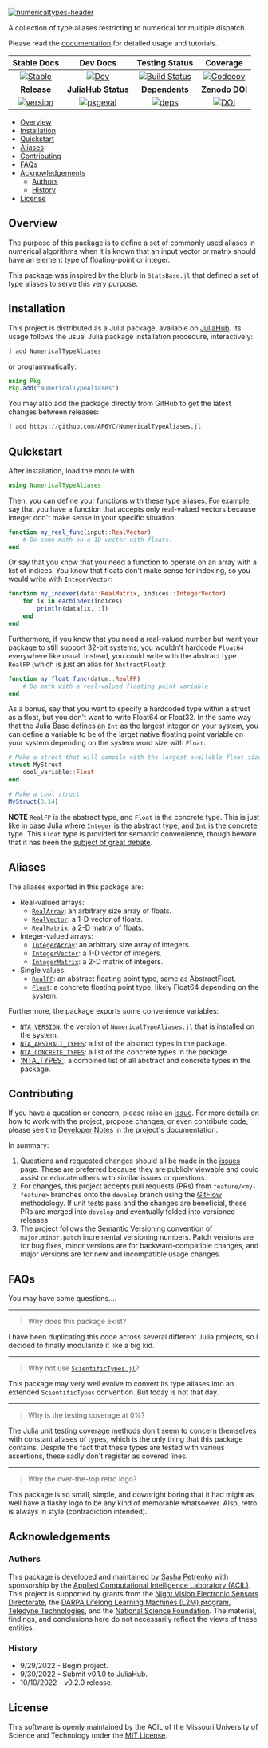 [![numericaltypes-header](docs/src/assets/header.png)][docs-dev-url]

A collection of type aliases restricting to numerical for multiple dispatch.

Please read the [documentation][docs-dev-url] for detailed usage and tutorials.

| **Stable Docs**  | **Dev Docs** | **Testing Status** | **Coverage** |
|:----------------:|:------------:|:----------------:|:------------:|
| [![Stable][docs-stable-img]][docs-stable-url] | [![Dev][docs-dev-img]][docs-dev-url]| [![Build Status][ci-img]][ci-url] | [![Codecov][codecov-img]][codecov-url] |
| **Release** | **JuliaHub Status** | **Dependents** | **Zenodo DOI** |
| [![version][version-img]][version-url] | [![pkgeval][pkgeval-img]][pkgeval-url] | [![deps][deps-img]][deps-url] | [![DOI][zenodo-img]][zenodo-url] |

[zenodo-img]: https://zenodo.org/badge/543317478.svg
[zenodo-url]: https://zenodo.org/badge/latestdoi/543317478

[deps-img]: https://juliahub.com/docs/NumericalTypeAliases/deps.svg
[deps-url]: https://juliahub.com/ui/Packages/NumericalTypeAliases/Repio?t=2

[version-img]: https://juliahub.com/docs/NumericalTypeAliases/version.svg
[version-url]: https://juliahub.com/ui/Packages/NumericalTypeAliases/Repio

[pkgeval-img]: https://juliahub.com/docs/NumericalTypeAliases/pkgeval.svg
[pkgeval-url]: https://juliahub.com/ui/Packages/NumericalTypeAliases/Repio

[docs-stable-img]: https://img.shields.io/badge/docs-stable-blue.svg
[docs-stable-url]: https://AP6YC.github.io/NumericalTypeAliases.jl/stable

[docs-dev-img]: https://img.shields.io/badge/docs-dev-blue.svg
[docs-dev-url]: https://AP6YC.github.io/NumericalTypeAliases.jl/dev

[ci-img]: https://github.com/AP6YC/NumericalTypeAliases.jl/workflows/CI/badge.svg
[ci-url]: https://github.com/AP6YC/NumericalTypeAliases.jl/actions?query=workflow%3ACI

[codecov-img]: https://codecov.io/gh/AP6YC/NumericalTypeAliases.jl/branch/main/graph/badge.svg
[codecov-url]: https://codecov.io/gh/AP6YC/NumericalTypeAliases.jl

[issues-url]: https://github.com/AP6YC/NumericalTypeAliases.jl/issues
[contrib-url]: https://ap6yc.github.io/NumericalTypeAliases.jl/dev/man/contributing/

- [Overview](#overview)
- [Installation](#installation)
- [Quickstart](#quickstart)
- [Aliases](#aliases)
- [Contributing](#contributing)
- [FAQs](#faqs)
- [Acknowledgements](#acknowledgements)
  - [Authors](#authors)
  - [History](#history)
- [License](#license)

## Overview

The purpose of this package is to define a set of commonly used aliases in numerical algorithms when it is known that an input vector or matrix should have an element type of floating-point or integer.

This package was inspired by the blurb in `StatsBase.jl` that defined a set of type aliases to serve this very purpose.

## Installation

This project is distributed as a Julia package, available on [JuliaHub](https://juliahub.com/).
Its usage follows the usual Julia package installation procedure, interactively:

```julia
] add NumericalTypeAliases
```

or programmatically:

```julia
using Pkg
Pkg.add("NumericalTypeAliases")
```

You may also add the package directly from GitHub to get the latest changes between releases:

```julia
] add https://github.com/AP6YC/NumericalTypeAliases.jl
```

## Quickstart

After installation, load the module with

```julia
using NumericalTypeAliases
```

Then, you can define your functions with these type aliases.
For example, say that you have a function that accepts only real-valued vectors because integer don't make sense in your specific situation:

```julia
function my_real_func(input::RealVector)
    # Do some math on a 1D vector with floats.
end
```

Or say that you know that you need a function to operate on an array with a list of indices.
You know that floats don't make sense for indexing, so you would write with `IntegerVector`:

```julia
function my_indexer(data::RealMatrix, indices::IntegerVector)
    for ix in eachindex(indices)
        println(data[ix, :])
    end
end
```

Furthermore, if you know that you need a real-valued number but want your package to still support 32-bit systems, you wouldn't hardcode `Float64` everywhere like usual.
Instead, you could write with the abstract type `RealFP` (which is just an alias for `AbstractFloat`):

```julia
function my_float_func(datum::RealFP)
    # Do math with a real-valued floating point variable
end
```

As a bonus, say that you want to specify a hardcoded type within a struct as a float, but you don't want to write Float64 or Float32.
In the same way that the Julia Base defines an `Int` as the largest integer on your system, you can define a variable to be of the larget native floating point variable on your system depending on the system word size with `Float`:

```julia
# Make a struct that will compile with the largest available float size
struct MyStruct
    cool_variable::Float
end

# Make a cool struct
MyStruct(3.14)
```

**NOTE** `RealFP` is the abstract type, and `Float` is the concrete type.
This is just like in base Julia where `Integer` is the abstract type, and `Int` is the concrete type.
This `Float` type is provided for semantic convenience, though beware that it has been the [subject of great debate](https://discourse.julialang.org/t/float-type-like-int-type/1164).

## Aliases

The aliases exported in this package are:

- Real-valued arrays:
  - [`RealArray`][1]: an arbitrary size array of floats.
  - [`RealVector`][2]: a 1-D vector of floats.
  - [`RealMatrix`][3]: a 2-D matrix of floats.
- Integer-valued arrays:
  - [`IntegerArray`][4]: an arbitrary size array of integers.
  - [`IntegerVector`][5]: a 1-D vector of integers.
  - [`IntegerMatrix`][6]: a 2-D matrix of integers.
- Single values:
  - [`RealFP`][7]: an abstract floating point type, same as AbstractFloat.
  - [`Float`][8]: a concrete floating point type, likely Float64 depending on the system.

Furthermore, the package exports some convenience variables:

- [`NTA_VERSION`][9]: the version of `NumericalTypeAliases.jl` that is installed on the system.
- [`NTA_ABSTRACT_TYPES`][10]: a list of the abstract types in the package.
- [`NTA_CONCRETE_TYPES`][11]: a list of the concrete types in the package.
- ['NTA_TYPES`][12]: a combined list of all abstract and concrete types in the package.

[1]: https://AP6YC.github.io/NumericalTypeAliases.jl/dev/man/full-index/#NumericalTypeAliases.RealArray
[2]: https://AP6YC.github.io/NumericalTypeAliases.jl/dev/man/full-index/#NumericalTypeAliases.RealVector
[3]: https://AP6YC.github.io/NumericalTypeAliases.jl/dev/man/full-index/#NumericalTypeAliases.RealMatrix
[4]: https://AP6YC.github.io/NumericalTypeAliases.jl/dev/man/full-index/#NumericalTypeAliases.IntegerArray
[5]: https://AP6YC.github.io/NumericalTypeAliases.jl/dev/man/full-index/#NumericalTypeAliases.IntegerVector
[6]: https://AP6YC.github.io/NumericalTypeAliases.jl/dev/man/full-index/#NumericalTypeAliases.IntegerMatrix
[7]: https://AP6YC.github.io/NumericalTypeAliases.jl/dev/man/full-index/#NumericalTypeAliases.RealFP
[8]: https://AP6YC.github.io/NumericalTypeAliases.jl/dev/man/full-index/#NumericalTypeAliases.Float
[9]: https://AP6YC.github.io/NumericalTypeAliases.jl/dev/man/full-index/#NumericalTypeAliases.NTA_VERSION
[10]: https://AP6YC.github.io/NumericalTypeAliases.jl/dev/man/full-index/#NumericalTypeAliases.NTA_ABSTRACT_TYPES
[11]: https://AP6YC.github.io/NumericalTypeAliases.jl/dev/man/full-index/#NumericalTypeAliases.NTA_CONCRETE_TYPES
[12]: https://AP6YC.github.io/NumericalTypeAliases.jl/dev/man/full-index/#NumericalTypeAliases.NTA_TYPES

## Contributing

If you have a question or concern, please raise an [issue][issues-url].
For more details on how to work with the project, propose changes, or even contribute code, please see the [Developer Notes][contrib-url] in the project's documentation.

In summary:

1. Questions and requested changes should all be made in the [issues][issues-url] page.
These are preferred because they are publicly viewable and could assist or educate others with similar issues or questions.
2. For changes, this project accepts pull requests (PRs) from `feature/<my-feature>` branches onto the `develop` branch using the [GitFlow](https://nvie.com/posts/a-successful-git-branching-model/) methodology.
If unit tests pass and the changes are beneficial, these PRs are merged into `develop` and eventually folded into versioned releases.
3. The project follows the [Semantic Versioning](https://semver.org/) convention of `major.minor.patch` incremental versioning numbers.
Patch versions are for bug fixes, minor versions are for backward-compatible changes, and major versions are for new and incompatible usage changes.

## FAQs

You may have some questions....

---

> Why does this package exist?

I have been duplicating this code across several different Julia projects, so I decided to finally modularize it like a big kid.

---

> Why not use [`ScientificTypes.jl`](https://github.com/JuliaAI/ScientificTypes.jl)?

This package may very well evolve to convert its type aliases into an extended `ScientificTypes` convention.
But today is not that day.

---

> Why is the testing coverage at 0%?

The Julia unit testing coverage methods don't seem to concern themselves with constant aliases of types, which is the only thing that this package contains.
Despite the fact that these types are tested with various assertions, these sadly don't register as covered lines.

---

> Why the over-the-top retro logo?

This package is so small, simple, and downright boring that it had might as well have a flashy logo to be any kind of memorable whatsoever.
Also, retro is always in style (contradiction intended).

## Acknowledgements

### Authors

This package is developed and maintained by [Sasha Petrenko](https://github.com/AP6YC) with sponsorship by the [Applied Computational Intelligence Laboratory (ACIL)](https://acil.mst.edu/). This project is supported by grants from the [Night Vision Electronic Sensors Directorate](https://c5isr.ccdc.army.mil/inside_c5isr_center/nvesd/), the [DARPA Lifelong Learning Machines (L2M) program](https://www.darpa.mil/program/lifelong-learning-machines), [Teledyne Technologies](http://www.teledyne.com/), and the [National Science Foundation](https://www.nsf.gov/).
The material, findings, and conclusions here do not necessarily reflect the views of these entities.

### History

- 9/29/2022 - Begin project.
- 9/30/2022 - Submit v0.1.0 to JuliaHub.
- 10/10/2022 - v0.2.0 release.

## License

This software is openly maintained by the ACIL of the Missouri University of Science and Technology under the [MIT License](LICENSE).

